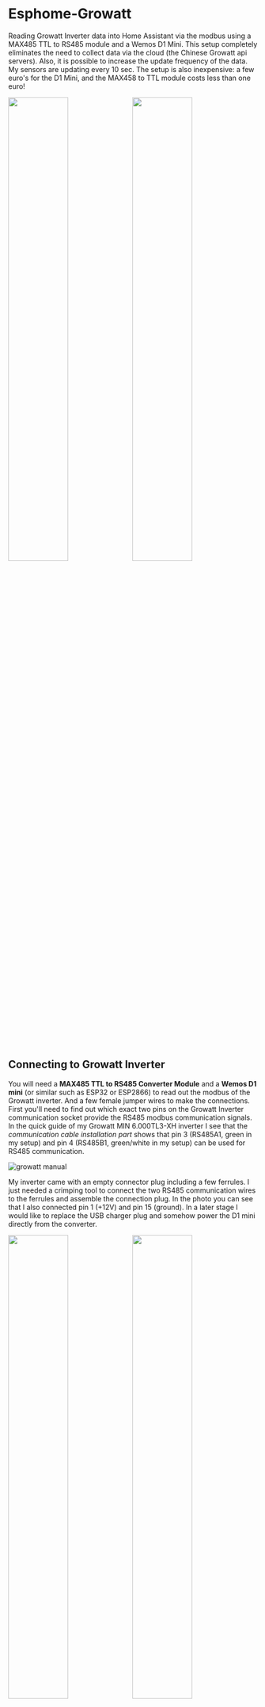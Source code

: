 # Esphome-Growatt
Reading Growatt Inverter data into Home Assistant via the modbus using a MAX485 TTL to RS485 module and a Wemos D1 Mini. This setup completely eliminates the need to collect data via the cloud (the Chinese Growatt api servers). Also, it is possible to increase the update frequency of the data. My sensors are updating every 10 sec. The setup is also inexpensive: a few euro's for the D1 Mini, and the MAX458 to TTL module costs less than one euro!

<img src="https://github.com/rspring/Esphome-Growatt/assets/6276750/f4176c70-6b30-460e-a3fc-8b44422396bf" width="49%">
<img src="https://github.com/rspring/Esphome-Growatt/assets/6276750/2457af4b-bfa2-47d0-b440-6da30b7d5244" width="49%">

## Connecting to Growatt Inverter
You will need a **MAX485 TTL to RS485 Converter Module** and a **Wemos D1 mini** (or similar such as ESP32 or ESP2866) to read out the modbus of the Growatt inverter. And a few female jumper wires to make the connections. First you'll need to find out which exact two pins on the Growatt Inverter communication socket provide the RS485 modbus communication signals. In the quick guide of my Growatt MIN 6.000TL3-XH inverter I see that the _communication cable installation part_ shows that pin 3 (RS485A1, green in my setup) and pin 4 (RS485B1, green/white in my setup) can be used for RS485 communication.

![growatt manual](https://github.com/rspring/Esphome-Growatt/assets/6276750/915d86ba-ba97-40b2-9420-62bad633d7e0)

My inverter came with an empty connector plug including a few ferrules. I just needed a crimping tool to connect the two RS485 communication wires to the ferrules and assemble the connection plug. In the photo you can see that I also connected pin 1 (+12V) and pin 15 (ground). In a later stage I would like to replace the USB charger plug and somehow power the D1 mini directly from the converter.

<img src="https://github.com/rspring/Esphome-Growatt/assets/6276750/f2925684-c41a-434d-82b5-99c66e6f948a" width="49%">

<img src="https://github.com/rspring/Esphome-Growatt/assets/6276750/4a495ea1-2707-4bd1-b569-ee09657c77b1" width="49%">

<img src="https://github.com/rspring/Esphome-Growatt/assets/6276750/2fffe42d-2918-4e4f-a3f9-d716ba322246" width="49%">

<img src="https://github.com/rspring/Esphome-Growatt/assets/6276750/ef9ddeac-2b55-4d2f-bae7-e8b89fb250b0" width="49%">


## Connecting to MAX485 convertor module
These two wires from pin 3 (A) and pine 4 (B) must be connected to the two screws labeled A and B on the MAX485 TTL to RS485 Converter Module.

## Connecting the MAX485 convertor module to Wemos D1 Mini
The RS485 convertor module must be connected to the Wemos D1 Mini using five wires:
Two wires are used to power the module from the D1 mini:

- 3V3 on D1 mini to VCC on module (orange in my setup)
- GND on D1 mini to GND on module (grey in my setup)

and three wires to communicate with the module:

- TX (GPIO1) on D1 mini to DI on module (transmit, green in my setup)
- RX (GPIO3) on D1 mini to RO on module (recieve, yellow in my setup)
- D2 (GPIO4) on D1 mini to RE on module (flow control, orange in my setup)

<img src="https://github.com/rspring/Esphome-Growatt/assets/6276750/87d6426e-002a-4a0f-ae9b-995ba46e8681" width="49%">
<img src="https://github.com/rspring/Esphome-Growatt/assets/6276750/cfba1755-714e-444a-8ed0-c99e878d6ea8" width="49%">

## Adding new device in ESPHome
After installing ESPHome in Home Assistant it can be reached via the lefthand menu. Adding a new device is easy, just make sure the Wemos D1 Mini is connected via a USB _data_ cable (Be aware that some cheap USB charging cables don't support data communication). Follow the process of updating the first firmware to the D1 mini. When it is finished a new tile appears in the overview. This is the time to edit the code such that it starts listening and reading the Growatt Inverter:

## Uploading the Growatt code to the Wemos D1 Mini
Below is the exact code I use, and here is some explanation of the code first:
_esphome:_ This is just the name of the device.

_esp8266:_ This is automatically filled with the correct board type

_logger:_ Logging via USB must be disabled as it uses the exact same pins we use to communicate with the module. Disabling logging is done by setting its bautrate to zero.

_api:_ The encryption key

_ota:_ Is just there such that updates can be done Over-The-Air.

_wifi:_ the wifi credentials the device need to connect with. (the actual credentils are read from my secrets.yaml file)

all the rest is just copied from: https://esphome.io/components/sensor/growatt_solar.html
```yaml
esphome:
  name: esphome-growatt
  friendly_name: Growatt

esp8266:
  board: esp01_1m

# Enable logging
logger:
  baud_rate: 0
 
# Enable Home Assistant API
api:
  encryption:
    key: "thekeygoeshere"

ota:


wifi:
  ssid: !secret wifi_ssid
  password: !secret wifi_password

  # Enable fallback hotspot (captive portal) in case wifi connection fails
  ap:
    ssid: "esphome-growatt"
    password: "SSw2Oy8kDY3r"

captive_portal:
   

uart:
  - id: gw_uart
    baud_rate: 9600
    tx_pin: GPIO1
    rx_pin: GPIO3

modbus:
  uart_id: gw_uart
  flow_control_pin: GPIO4

sensor:
  - platform: growatt_solar
    update_interval: 10s
    protocol_version: RTU2

    inverter_status:
      name: "Status Code"

    phase_a:
      voltage:
          name: "Voltage Phase A"
      current:
          name: "Current Phase A"
      active_power:
          name: "Power Phase A"
    phase_b:
      voltage:
          name: "Voltage Phase B"
      current:
          name: "Current Phase B"
      active_power:
          name: "Power Phase B"
    phase_c:
      voltage:
          name: "Voltage Phase C"
      current:
          name: "Current Phase C"
      active_power:
          name: "Power Phase C"

    pv1:
      voltage:
          name: "PV1 Voltage"
      current:
          name: "PV1 Current"
      active_power:
          name: "PV1 Active Power"

    pv2:
      voltage:
          name: "PV2 Voltage"
      current:
          name: "PV2 Current"
      active_power:
          name: "PV2 Active Power"

    active_power:
      name: "Grid Active Power"

    pv_active_power:
      name: "PV Active Power"

    frequency:
      name: "Frequency"

    energy_production_day:
      name: "Today's Generation"

    total_energy_production:
      name: "Total Energy Production"

    inverter_module_temp:
      name: "Inverter Module Temp"
```

## Connect to Inverter and watch the logging in Home Assistant
Now connect the thing to the Growatt Inverter and power the D1 mini from a usb charger.

![growatt](https://github.com/rspring/Esphome-Growatt/assets/6276750/85ea86f4-ff61-4082-aca1-b4bee8376fbb)

Back in Home Assistant's ESPHome page, the tile provides the log function:

![log](https://github.com/rspring/Esphome-Growatt/assets/6276750/b616bd28-6c85-4dc5-b73f-8ff885e9e7cc)

## Wow! A new ESPHome device is detected in the integrations panel
This is all the magic to setup the Wemos D1 Mini to listen via the RS458 to TTL module. In Home Assistant's settings -> integration page, the tile ESPhome will now detect the new 'Growatt' device, holding all the sensors:

![esphome](https://github.com/rspring/Esphome-Growatt/assets/6276750/d6d347d6-78ed-4b00-973b-49f3719210bf)
